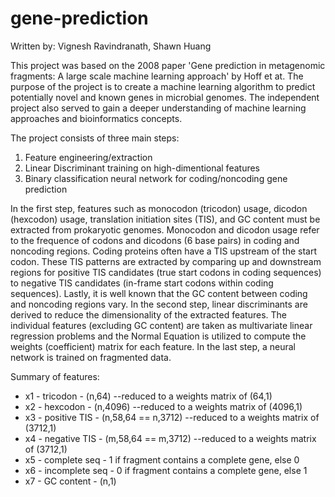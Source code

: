 # gene-prediction

Written by: Vignesh Ravindranath, Shawn Huang

This project was based on the 2008 paper 'Gene prediction in metagenomic fragments: A large scale machine learning approach' by Hoff et at. The purpose of the project is to create a machine learning algorithm to predict potentially novel and known genes in microbial genomes. The independent project also served to gain a deeper understanding of machine learning approaches and bioinformatics concepts.

The project consists of three main steps:
1) Feature engineering/extraction
2) Linear Discriminant training on high-dimentional features
3) Binary classification neural network for coding/noncoding gene prediction

In the first step, features such as monocodon (tricodon) usage, dicodon (hexcodon) usage, translation initiation sites (TIS), and GC content must be extracted from prokaryotic genomes. Monocodon and dicodon usage refer to the frequence of codons and dicodons (6 base pairs) in coding and noncoding regions. Coding proteins often have a TIS upstream of the start codon. These TIS patterns are extracted by comparing up and downstream regions for positive TIS candidates (true start codons in coding sequences) to negative TIS candidates (in-frame start codons within coding sequences). Lastly, it is well known that the GC content between coding and noncoding regions vary. 
In the second step, linear discriminants are derived to reduce the dimensionality of the extracted features. The individual features (excluding GC content) are taken as multivariate linear regression problems and the Normal Equation is utilized to compute the weights (coefficient) matrix for each feature. 
In the last step, a neural network is trained on fragmented data.


Summary of features:
- x1 - tricodon       - (n,64)   --reduced to a weights matrix of (64,1)
- x2 - hexcodon       - (n,4096) --reduced to a weights matrix of (4096,1)
- x3 - positive TIS   - (n,58,64 == n,3712) --reduced to a weights matrix of (3712,1)
- x4 - negative TIS   - (m,58,64 == m,3712) --reduced to a weights matrix of (3712,1)
- x5 - complete seq   - 1 if fragment contains a complete gene, else 0
- x6 - incomplete seq - 0 if fragment contains a complete gene, else 1
- x7 - GC content     - (n,1)
